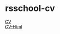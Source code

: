 # rsschool-cv
[CV](https://YuryZeroCool.github.io/rsschool-cv/cv)\
[CV-Html](https://YuryZeroCool.github.io/rsschool-cv/)

